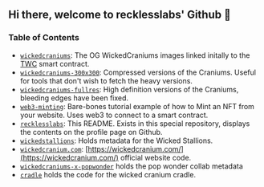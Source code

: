 ## Hi there, welcome to recklesslabs' Github 👋

### Table of Contents

- [`wickedcraniums`](https://github.com/recklesslabs/wickedcraniums): The OG WickedCraniums images linked initally to the [TWC](https://etherscan.io/token/0x85f740958906b317de6ed79663012859067e745b) smart contract.
- [`wickedcraniums-300x300`](https://github.com/recklesslabs/wickedcraniums-300x300): Compressed versions of the Craniums. Useful for tools that don't wish to fetch the heavy versions.
- [`wickedcraniums-fullres`](https://github.com/recklesslabs/wickedcraniums-fullres): High definition versions of the Craniums, bleeding edges have been fixed.
- [`web3-minting`](https://github.com/recklesslabs/web3-minting): Bare-bones tutorial example of how to Mint an NFT from your website. Uses web3 to connect to a smart contract.
- [`recklesslabs`](https://github.com/recklesslabs/recklesslabs): This README. Exists in this special repository, displays the contents on the profile page on Github.
- [`wickedstallions`](https://github.com/recklesslabs/wickedstallions): Holds metadata for the Wicked Stallions.
- [`wickedcranium.com`](https://github.com/recklesslabs/wickedcranium.com): [https://wickedcranium.com/](https://wickedcranium.com/) official website code. 
- [`wickedcraniums-x-popwonder`](https://github.com/recklesslabs/wickedcraniums-x-popwonder) holds the pop wonder collab metadata
- [`cradle`](https://github.com/recklesslabs/cradle) holds the code for the wicked cranium cradle.
